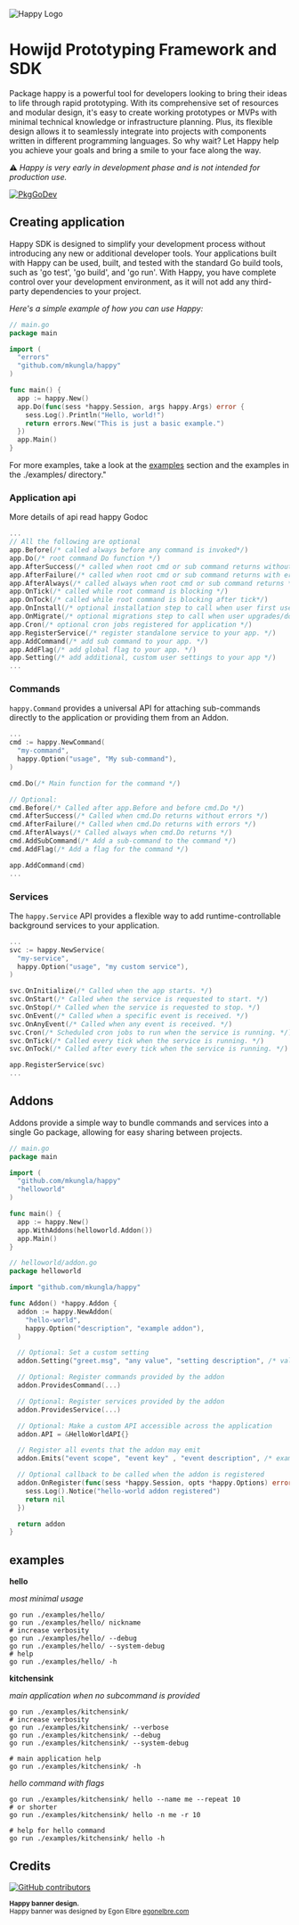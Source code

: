 ![Happy Logo](assets/images/happy.svg)

# Howijd Prototyping Framework and SDK

Package happy is a powerful tool for developers looking to bring their ideas to life through rapid prototyping. With its comprehensive set of resources and modular design, it's easy to create working prototypes or MVPs with minimal technical knowledge or infrastructure planning. Plus, its flexible design allows it to seamlessly integrate into projects with components written in different programming languages. So why wait? Let Happy help you achieve your goals and bring a smile to your face along the way.

:warning: *Happy is very early in development phase and is not intended for production use.*  

[![PkgGoDev](https://pkg.go.dev/badge/github.com/mkungla/happy)](https://pkg.go.dev/github.com/mkungla/happy)

## Creating application

Happy SDK is designed to simplify your development process without introducing any new or additional developer tools. Your applications built with Happy can be used, built, and tested with the standard Go build tools, such as 'go test', 'go build', and 'go run'. With Happy, you have complete control over your development environment, as it will not add any third-party dependencies to your project.

*Here's a simple example of how you can use Happy:*

```go
// main.go
package main

import (
  "errors"
  "github.com/mkungla/happy"
)

func main() {
  app := happy.New()
  app.Do(func(sess *happy.Session, args happy.Args) error {
    sess.Log().Println("Hello, world!")
    return errors.New("This is just a basic example.")
  })
  app.Main()
}
```

For more examples, take a look at the [examples](#examples) section and the examples in the ./examples/ directory."

### Application api

More details of api read happy Godoc 

```go
...
// All the following are optional 
app.Before(/* called always before any command is invoked*/)
app.Do(/* root command Do function */)
app.AfterSuccess(/* called when root cmd or sub command returns without errors */)
app.AfterFailure(/* called when root cmd or sub command returns with errors */)
app.AfterAlways(/* called always when root cmd or sub command returns */)
app.OnTick(/* called while root command is blocking */)
app.OnTock(/* called while root command is blocking after tick*/)
app.OnInstall(/* optional installation step to call when user first uses your app */)
app.OnMigrate(/* optional migrations step to call when user upgrades/downgrades app */)
app.Cron(/* optional cron jobs registered for application */)
app.RegisterService(/* register standalone service to your app. */)
app.AddCommand(/* add sub command to your app. */)
app.AddFlag(/* add global flag to your app. */)
app.Setting(/* add additional, custom user settings to your app */)
...
```

### Commands

`happy.Command` provides a universal API for attaching sub-commands directly to the application or providing them from an Addon.


```go
...
cmd := happy.NewCommand(
  "my-command",
  happy.Option("usage", "My sub-command"),
)

cmd.Do(/* Main function for the command */)

// Optional:
cmd.Before(/* Called after app.Before and before cmd.Do */)
cmd.AfterSuccess(/* Called when cmd.Do returns without errors */)
cmd.AfterFailure(/* Called when cmd.Do returns with errors */)
cmd.AfterAlways(/* Called always when cmd.Do returns */)
cmd.AddSubCommand(/* Add a sub-command to the command */)
cmd.AddFlag(/* Add a flag for the command */)

app.AddCommand(cmd)
...
```

### Services

The `happy.Service` API provides a flexible way to add runtime-controllable background services to your application.

```go
...
svc := happy.NewService(
  "my-service",
  happy.Option("usage", "my custom service"),
)

svc.OnInitialize(/* Called when the app starts. */)
svc.OnStart(/* Called when the service is requested to start. */)
svc.OnStop(/* Called when the service is requested to stop. */)
svc.OnEvent(/* Called when a specific event is received. */)
svc.OnAnyEvent(/* Called when any event is received. */)
svc.Cron(/* Scheduled cron jobs to run when the service is running. */)
svc.OnTick(/* Called every tick when the service is running. */)
svc.OnTock(/* Called after every tick when the service is running. */)

app.RegisterService(svc)
...
```

## Addons

Addons provide a simple way to bundle commands and services into a single Go package, allowing for easy sharing between projects.

```go
// main.go
package main

import (
  "github.com/mkungla/happy"
  "helloworld"
)

func main() {
  app := happy.New()
  app.WithAddons(helloworld.Addon())
  app.Main()
}

```

```go
// helloworld/addon.go
package helloworld

import "github.com/mkungla/happy"

func Addon() *happy.Addon {
  addon := happy.NewAddon(
    "hello-world",
    happy.Option("description", "example addon"),
  )

  // Optional: Set a custom setting
  addon.Setting("greet.msg", "any value", "setting description", /* validation func */)

  // Optional: Register commands provided by the addon
  addon.ProvidesCommand(...)

  // Optional: Register services provided by the addon
  addon.ProvidesService(...)

  // Optional: Make a custom API accessible across the application 
  addon.API = &HelloWorldAPI{}

  // Register all events that the addon may emit
  addon.Emits("event scope", "event key" , "event description", /* example payload */)

  // Optional callback to be called when the addon is registered
  addon.OnRegister(func(sess *happy.Session, opts *happy.Options) error {
    sess.Log().Notice("hello-world addon registered")
    return nil
  })

  return addon
}
```

## examples

**hello**

*most minimal usage*

```
go run ./examples/hello/
go run ./examples/hello/ nickname
# increase verbosity
go run ./examples/hello/ --debug
go run ./examples/hello/ --system-debug
# help
go run ./examples/hello/ -h
```

**kitchensink**

*main application when no subcommand is provided*

```
go run ./examples/kitchensink/
# increase verbosity
go run ./examples/kitchensink/ --verbose
go run ./examples/kitchensink/ --debug
go run ./examples/kitchensink/ --system-debug

# main application help
go run ./examples/kitchensink/ -h
```

*hello command with flags*

```
go run ./examples/kitchensink/ hello --name me --repeat 10 
# or shorter
go run ./examples/kitchensink/ hello -n me -r 10 

# help for hello command
go run ./examples/kitchensink/ hello -h
```

## Credits

[![GitHub contributors](https://img.shields.io/github/contributors/mkungla/happy?style=flat-square)](https://github.com/mkungla/happy/graphs/contributors)

<sub>**Happy banner design.**</sub>  
<sup>Happy banner was designed by Egon Elbre <a href="https://egonelbre.com/" target="_blank">egonelbre.com</a></sup>
